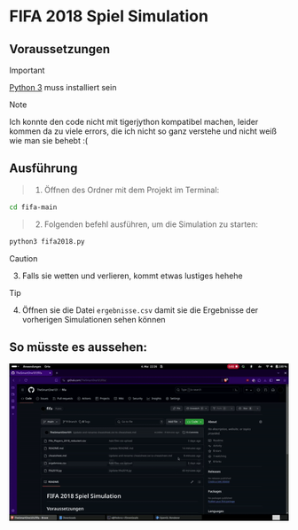 # FIFA 2018 Spiel Simulation

## Voraussetzungen
>[!IMPORTANT]
>[Python 3](https://www.python.org/downloads/) muss installiert sein

>[!Note]
>Ich konnte den code nicht mit tigerjython kompatibel machen, leider kommen da zu viele errors, die ich nicht so ganz verstehe und nicht weiß wie man sie behebt :(

## Ausführung

>1. Öffnen des Ordner mit dem Projekt im Terminal:
   ```bash
   cd fifa-main
   ```
>2. Folgenden befehl ausführen, um die Simulation zu starten:
   ```bash
   python3 fifa2018.py
   ```
>[!CAUTION]
>3. Falls sie wetten und verlieren, kommt etwas lustiges hehehe

>[!TIP]
>4. Öffnen sie die Datei `ergebnisse.csv` damit sie die Ergebnisse der vorherigen Simulationen sehen können

## So müsste es aussehen:

![Ausführungs Demo](./demo.gif)
